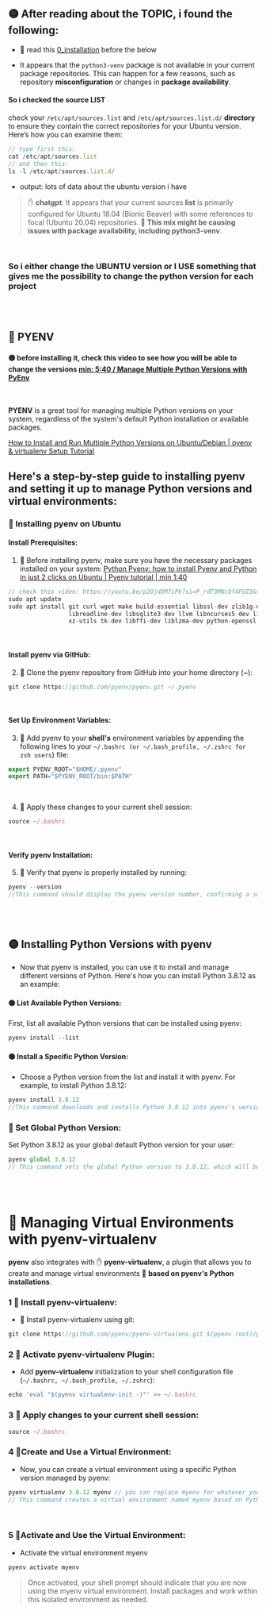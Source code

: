 ## 🟡 After reading about the TOPIC, i found the following:

- 🔴 read this [0_installation](./z__all_mds/0_installation.md) before the below

- It appears that the `python3-venv` package is not available in your current package repositories. This can happen for a few reasons, such as repository **misconfiguration** or changes in **package availability**.

#### So i checked the source LIST

check your `/etc/apt/sources.list` and `/etc/apt/sources.list.d/` **directory** to ensure they contain the correct repositories for your Ubuntu version. Here’s how you can examine them:

```javascript
// type first this:
cat /etc/apt/sources.list
// and then this:
ls -l /etc/apt/sources.list.d/

```

- output: lots of data about the ubuntu version i have

> ✋ **chatgpt**: It appears that your current sources **list** is primarily configured for Ubuntu 18.04 (Bionic Beaver) with some references to focal (Ubuntu 20.04) repositories. 🔴 **This mix might be causing issues with package availability, including python3-venv**.

<br>

### So i either change the UBUNTU version or I USE something that gives me the possibility to change the python version for each project

 <br>
 <br>

## 🧶 PYENV

#### 🟡 before installing it, check this video to see how you will be able to change the versions [min: 5:40 / Manage Multiple Python Versions with PyEnv](https://youtu.be/3my06DUnApM?si=0Mu3vQvbToF5hLUA&t=340)

<br>

**PYENV** is a great tool for managing multiple Python versions on your system, regardless of the system's default Python installation or available packages.

[How to Install and Run Multiple Python Versions on Ubuntu/Debian | pyenv & virtualenv Setup Tutorial](https://youtu.be/1Zgo8M9yUtM?si=lPx1WQTX8_hQsu8D)

## Here's a step-by-step guide to installing pyenv and setting it up to manage Python versions and virtual environments:

### 🍨 Installing pyenv on Ubuntu

#### Install Prerequisites:

1. 🔸 Before installing pyenv, make sure you have the necessary packages installed on your system: [Python Pyenv: how to install Pyenv and Python in just 2 clicks on Ubuntu | Pyenv tutorial | min 1:40](https://youtu.be/p2Ojd3M7iPk?si=P_rdT3MNcOf4FUZ3&t=100)

```javascript
// check this video: https://youtu.be/p2Ojd3M7iPk?si=P_rdT3MNcOf4FUZ3&t=100
sudo apt update
sudo apt install git curl wget make build-essential libssl-dev zlib1g-dev libbz2-dev \
                 libreadline-dev libsqlite3-dev llvm libncurses5-dev libncursesw5-dev \
                 xz-utils tk-dev libffi-dev liblzma-dev python-openssl

```

<br>

#### Install pyenv via GitHub:

2.  🔸 Clone the pyenv repository from GitHub into your home directory (~):

```javascript
git clone https://github.com/pyenv/pyenv.git ~/.pyenv

```

<br>

#### Set Up Environment Variables:

3.  🔸 Add pyenv to your **shell's** environment variables by appending the following lines to your `~/.bashrc (or ~/.bash_profile, ~/.zshrc for zsh users`) file:

```javascript
export PYENV_ROOT="$HOME/.pyenv"
export PATH="$PYENV_ROOT/bin:$PATH"

```

<br>

4. 🔸 Apply these changes to your current shell session:

```javascript
source ~/.bashrc

```

<br>

#### Verify pyenv Installation:

5. 🔸 Verify that pyenv is properly installed by running:

```javascript
pyenv --version
//This command should display the pyenv version number, confirming a successful installation.


```

<br>
<br>

## 🟡 Installing Python Versions with pyenv

- Now that pyenv is installed, you can use it to install and manage different versions of Python. Here's how you can install Python 3.8.12 as an example:

#### 🟢 List Available Python Versions:

First, list all available Python versions that can be installed using pyenv:

```javascript
pyenv install --list

```

#### 🟢 Install a Specific Python Version:

- Choose a Python version from the list and install it with pyenv. For example, to install Python 3.8.12:

```javascript
pyenv install 3.8.12
//This command downloads and installs Python 3.8.12 into pyenv's version management directory.
```

### 🌈 Set Global Python Version:

Set Python 3.8.12 as your global default Python version for your user:

```javascript
pyenv global 3.8.12
// This command sets the global Python version to 3.8.12, which will be used in your shell sessions by default.
```

<br>
<br>

# 🔴 Managing Virtual Environments with pyenv-virtualenv

**pyenv** also integrates with ✋ **pyenv-virtualenv**, a plugin that allows you to create and manage virtual environments 👾 **based on pyenv's Python installations**.

### 1 🔸 Install pyenv-virtualenv:

- 🔸 Install pyenv-virtualenv using git:

```javascript
git clone https://github.com/pyenv/pyenv-virtualenv.git $(pyenv root)/plugins/pyenv-virtualenv

```

### 2 🔸 Activate pyenv-virtualenv Plugin:

- Add **pyenv-virtualenv** initialization to your shell configuration file (`~/.bashrc, ~/.bash_profile, ~/.zshrc`):

```javascript
echo 'eval "$(pyenv virtualenv-init -)"' >> ~/.bashrc

```

### 3 🔸 Apply changes to your current shell session:

```javascript
source ~/.bashrc

```

### 4 🔸Create and Use a Virtual Environment:

- Now, you can create a virtual environment using a specific Python version managed by pyenv:

```javascript
pyenv virtualenv 3.8.12 myenv // you can replace myenv for whatever you LIKE, but its better if ou stick to the convention of ENV on lowercase
// This command creates a virtual environment named myenv based on Python 3.8.12.


```

<br>

### 5 🔸Activate and Use the Virtual Environment:

- Activate the virtual environment myenv

```javascript
pyenv activate myenv

```

> Once activated, your shell prompt should indicate that you are now using the myenv virtual environment. Install packages and work within this isolated environment as needed.
